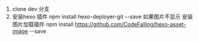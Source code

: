 1. clone dev 分支
2. 安装hexo 插件
npm install hexo-deployer-git --save
如果图片不显示 安装图片加载插件
npm install https://github.com/CodeFalling/hexo-asset-image --save
